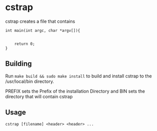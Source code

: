 # cstrap

cstrap creates a file that contains 
```
int main(int argc, char *argv[]){


    return 0;
}
```

## Building

Run `make build && sudo make install` to build and install cstrap to the /usr/local/bin directory.

PREFIX sets the Prefix of the installation Directory and BIN sets the directory that will contain cstrap

## Usage

`cstrap [filename] <header> <header> ...`
